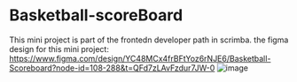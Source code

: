 # Basketball-scoreBoard
This mini project is part of the frontedn developer path in scrimba.
the figma design for this mini project: https://www.figma.com/design/YC48MCx4frBFtYoz6rNJE6/Basketball-Scoreboard?node-id=108-288&t=QFd7zLAvFzdur7JW-0
![image](https://github.com/user-attachments/assets/4d5e6921-8f55-4e33-b967-2ded3354710c)
